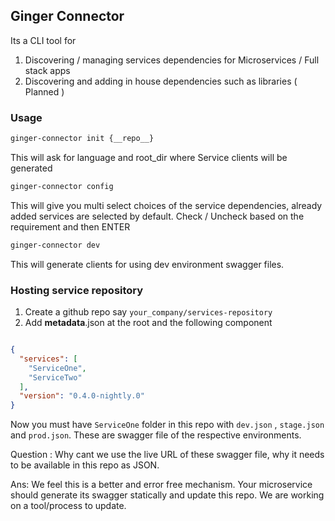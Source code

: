 ## Ginger Connector

Its a CLI tool for

1. Discovering / managing services dependencies for Microservices / Full stack apps
2. Discovering and adding in house dependencies such as libraries ( Planned )


### Usage

```sh
ginger-connector init {__repo__}
```
This will ask for language and root_dir where Service clients will be generated


```sh
ginger-connector config
```

This will give you multi select choices of the service dependencies, already added services are selected by default. Check / Uncheck based on the requirement and then ENTER

```sh
ginger-connector dev
```

This will generate clients for using dev environment swagger files.

### Hosting service repository

1. Create a github repo say `your_company/services-repository`
2. Add __metadata__.json at the root and the following component

```json

{
  "services": [
    "ServiceOne",
    "ServiceTwo"
  ],
  "version": "0.4.0-nightly.0"
}

```
Now you must have `ServiceOne` folder in this repo with `dev.json` , `stage.json` and `prod.json`. These are swagger file of the respective environments.

Question : Why cant we use the live URL of these swagger file, why it needs to be available in this repo as JSON. 

Ans: We feel this is a better and error free mechanism. Your microservice should generate its swagger statically and update this repo. We are working on a tool/process to update.